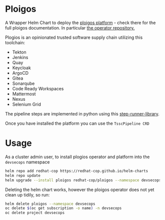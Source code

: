 # Ploigos

A Wrapper Helm Chart to deploy the [ploigos platform](https://github.com/ploigos) - check there for the full ploigos documentation. In particular [the operator repository.](https://github.com/ploigos/ploigos-software-factory-operator)

Plogios is an opinionated trusted software supply chain utilizing this toolchain:

- Tekton
- Jenkins
- Quay
- Keycloak
- ArgoCD
- Gitea
- Sonarqube
- Code Ready Workspaces
- Mattermost
- Nexus
- Selenium Grid

The pipeline steps are implemented in python using this [step-runner-library](https://github.com/ploigos/ploigos-step-runner).

Once you have installed the platform you can use the `TsscPipeline CRD`

# Usage

As a cluster admin user, to install plogios operator and platform into the `devsecops` namespace
```bash
helm repo add redhat-cop https://redhat-cop.github.io/helm-charts
helm repo update
helm upgrade --install ploigos redhat-cop/ploigos --namespace devsecops --create-namespace
```

Deleting the helm chart works, however the ploigos operator does not yet clean up tidily, so run:
```bash
helm delete ploigos --namespace devsecops
oc delete $(oc get subscription -o name) -n devsecops
oc delete project devsecops
```
